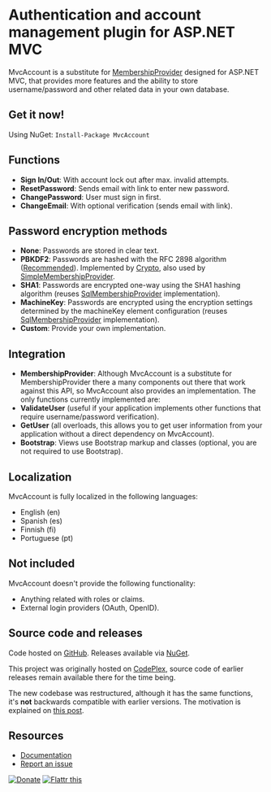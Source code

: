 Authentication and account management plugin for ASP.NET MVC
============================================================
MvcAccount is a substitute for [MembershipProvider][1] designed for ASP.NET MVC, that provides more features and the ability to store username/password and other related data in your own database.

Get it now!
-----------
Using NuGet: `Install-Package MvcAccount`

Functions
---------
- **Sign In/Out**: With account lock out after max. invalid attempts.
- **ResetPassword**: Sends email with link to enter new password.
- **ChangePassword**: User must sign in first.
- **ChangeEmail**: With optional verification (sends email with link).

Password encryption methods
---------------------------
- **None**: Passwords are stored in clear text.
- **PBKDF2**: Passwords are hashed with the RFC 2898 algorithm ([Recommended](http://brockallen.com/2012/10/19/password-management-made-easy-in-asp-net-with-the-crypto-api/)).
  Implemented by [Crypto](http://msdn.microsoft.com/library/system.web.helpers.crypto), 
  also used by [SimpleMembershipProvider](http://msdn.microsoft.com/library/webmatrix.webdata.simplemembershipprovider).
- **SHA1**: Passwords are encrypted one-way using the SHA1 hashing algorithm (reuses [SqlMembershipProvider][2] implementation).
- **MachineKey**: Passwords are encrypted using the encryption settings determined by the machineKey element configuration (reuses [SqlMembershipProvider][2] implementation).
- **Custom**: Provide your own implementation.

Integration
-----------
- **MembershipProvider**: Although MvcAccount is a substitute for MembershipProvider there a many components out there that work against this API, so MvcAccount also provides an implementation. The only functions currently implemented are:
 - **ValidateUser** (useful if your application implements other functions that require username/password verification).
 - **GetUser** (all overloads, this allows you to get user information from your application without a direct dependency on MvcAccount).
- **Bootstrap**: Views use Bootstrap markup and classes (optional, you are not required to use Bootstrap).

Localization
------------
MvcAccount is fully localized in the following languages:

- English (en)
- Spanish (es)
- Finnish (fi)
- Portuguese (pt)

Not included
------------
MvcAccount doesn't provide the following functionality:

- Anything related with roles or claims.
- External login providers (OAuth, OpenID).

Source code and releases
------------------------
Code hosted on [GitHub][3]. Releases available via [NuGet][4].

This project was originally hosted on [CodePlex][5], source code of earlier releases remain available there for the time being.

The new codebase was restructured, although it has the same functions, it's **not** backwards compatible with earlier versions. The motivation is explained on [this post][6].

Resources
---------
- [Documentation](https://github.com/maxtoroq/MvcAccount/wiki)
- [Report an issue](https://github.com/maxtoroq/MvcAccount/issues)

<a href="https://github.com/maxtoroq/MvcAccount/wiki/Donate"><img src="http://maxtoroq.users.sourceforge.net/donate/paypal/btn_donate_SM.gif" alt="Donate"/></a>
<a href="http://flattr.com/thing/1761238/MvcAccount" target="_blank"><img src="http://api.flattr.com/button/flattr-badge-large.png" alt="Flattr this" title="Flattr this" border="0" /></a>

[1]: http://msdn.microsoft.com/library/system.web.security.membershipprovider
[2]: http://msdn.microsoft.com/library/system.web.security.sqlmembershipprovider
[3]: https://github.com/maxtoroq/MvcAccount
[4]: http://www.nuget.org/packages/MvcAccount
[5]: http://mvcaccount.codeplex.com/
[6]: http://maxtoroq.blogspot.com/2013/02/aspnet-mvc-workflow-per-controller.html
